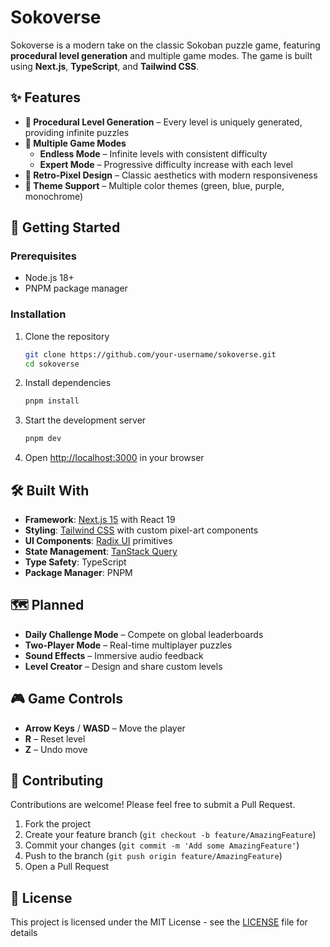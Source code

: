 # Sokoverse

Sokoverse is a modern take on the classic Sokoban puzzle game, featuring **procedural level generation** and multiple game modes. The game is built using **Next.js**, **TypeScript**, and **Tailwind CSS**.

## ✨ Features

- **🎲 Procedural Level Generation** – Every level is uniquely generated, providing infinite puzzles
- **🎯 Multiple Game Modes**
  - **Endless Mode** – Infinite levels with consistent difficulty
  - **Expert Mode** – Progressive difficulty increase with each level
- **🎨 Retro-Pixel Design** – Classic aesthetics with modern responsiveness
- **🌙 Theme Support** – Multiple color themes (green, blue, purple, monochrome)

## 🚀 Getting Started

### Prerequisites

- Node.js 18+
- PNPM package manager

### Installation

1. Clone the repository
   ```sh
   git clone https://github.com/your-username/sokoverse.git
   cd sokoverse
   ```

2. Install dependencies
   ```sh
   pnpm install
   ```

3. Start the development server
   ```sh
   pnpm dev
   ```

4. Open [http://localhost:3000](http://localhost:3000) in your browser

## 🛠️ Built With

- **Framework**: [Next.js 15](https://nextjs.org/) with React 19
- **Styling**: [Tailwind CSS](https://tailwindcss.com/) with custom pixel-art components
- **UI Components**: [Radix UI](https://www.radix-ui.com/) primitives
- **State Management**: [TanStack Query](https://tanstack.com/query)
- **Type Safety**: TypeScript
- **Package Manager**: PNPM

## 🗺️ Planned

- **Daily Challenge Mode** – Compete on global leaderboards
- **Two-Player Mode** – Real-time multiplayer puzzles
- **Sound Effects** – Immersive audio feedback
- **Level Creator** – Design and share custom levels

## 🎮 Game Controls

- **Arrow Keys** / **WASD** – Move the player
- **R** – Reset level
- **Z** – Undo move

## 🤝 Contributing

Contributions are welcome! Please feel free to submit a Pull Request.

1. Fork the project
2. Create your feature branch (`git checkout -b feature/AmazingFeature`)
3. Commit your changes (`git commit -m 'Add some AmazingFeature'`)
4. Push to the branch (`git push origin feature/AmazingFeature`)
5. Open a Pull Request

## 📝 License

This project is licensed under the MIT License - see the [LICENSE](LICENSE) file for details

